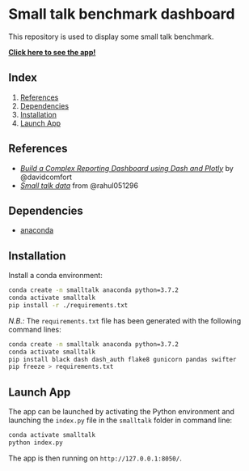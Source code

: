 # Small talk benchmark dashboard

This repository is used to display some small talk benchmark.

[**Click here to see the app!**](https://dash-text-mining-dashboard.herokuapp.com/)

## Index

1.  [References](#references)
1.  [Dependencies](#dependencies)
1.  [Installation](#installation)
1.  [Launch App](#launch-app)

## References

- [_Build a Complex Reporting Dashboard using Dash and Plotly_](https://github.com/davidcomfort/dash_sample_dashboard) by @davidcomfort
- [_Small talk data_](https://github.com/rahul051296/small-talk-rasa-stack) from @rahul051296

## Dependencies

- [anaconda](https://www.anaconda.com/distribution/)

## Installation

Install a conda environment:

```bash
conda create -n smalltalk anaconda python=3.7.2
conda activate smalltalk
pip install -r ./requirements.txt
```

_N.B.:_ The `requirements.txt` file has been generated with the following command lines:

```bash
conda create -n smalltalk anaconda python=3.7.2
conda activate smalltalk
pip install black dash dash_auth flake8 gunicorn pandas swifter
pip freeze > requirements.txt
```

## Launch App

The app can be launched by activating the Python environment and launching the `index.py` file in the `smalltalk` folder in command line:

```bash
conda activate smalltalk
python index.py
```

The app is then running on `http://127.0.0.1:8050/`.
